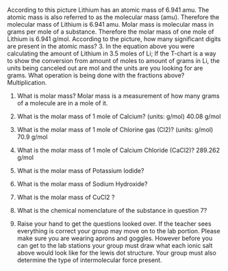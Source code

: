 
According to this picture Lithium has an atomic mass of 6.941 amu. The atomic mass is also referred to as the molecular mass (amu). Therefore the molecular mass of Lithium is 6.941 amu. Molar mass is molecular mass in grams per mole of a substance. Therefore the molar mass of one mole of Lithium is 6.941 g/mol. According to the picture, how many significant digits are present in the atomic mass? 3. In the equation above you were calculating the amount of Lithium in 3.5 moles of Li; If the T-chart is a way to show the conversion from amount of moles to amount of grams in Li, the units being canceled out are mol and the units are you looking for are grams. What operation is being done with the fractions above? Multiplication.

1.  What is molar mass?
Molar mass is a measurement of how many grams of a molecule are in a mole of it.

2.  What is the molar mass of 1 mole of Calcium? (units: g/mol)
40.08 g/mol

3.  What is the molar mass of 1 mole of Chlorine gas (Cl2)? (units: g/mol)
70.9 g/mol

4.  What is the molar mass of 1 mole of Calcium Chloride (CaCl2)?
289.262 g/mol

5.  What is the molar mass of Potassium Iodide?


6.  What is the molar mass of Sodium Hydroxide?
    

  
  
  
  

7.  What is the molar mass of CuCl2 ?
    

  
  
  
  

8.  What is the chemical nomenclature of the substance in question 7?
    

  
  
  
  

1.  Raise your hand to get the questions looked over. If the teacher sees everything is correct your group may move on to the lab portion. Please make sure you are wearing aprons and goggles. However before you can get to the lab stations your group must draw what each ionic salt above would look like for the lewis dot structure. Your group must also determine the type of intermolecular force present.
<!--stackedit_data:
eyJoaXN0b3J5IjpbMjEyNjA2MzM4OF19
-->